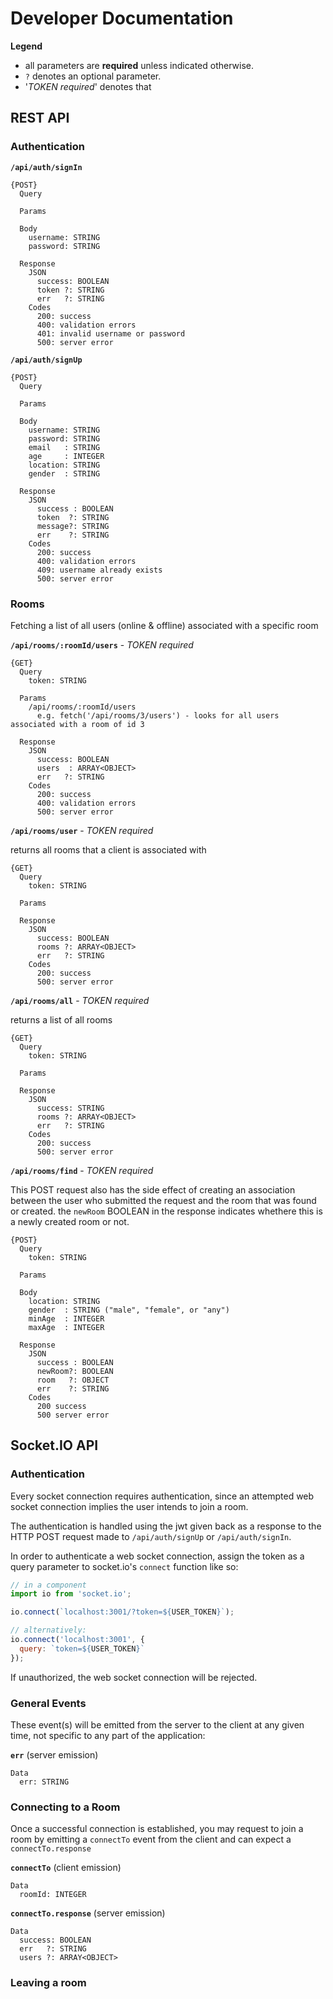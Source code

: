 # Developer Documentation

**Legend**

* all parameters are **required** unless indicated otherwise.
* `?` denotes an optional parameter.
* '*TOKEN required*' denotes that 

## REST API

### Authentication

**`/api/auth/signIn`**

```plaintext
{POST}
  Query

  Params

  Body
    username: STRING
    password: STRING

  Response
    JSON
      success: BOOLEAN
      token ?: STRING
      err   ?: STRING
    Codes
      200: success
      400: validation errors
      401: invalid username or password
      500: server error
```

**`/api/auth/signUp`**

```plaintext
{POST}
  Query

  Params

  Body
    username: STRING
    password: STRING
    email   : STRING
    age     : INTEGER
    location: STRING
    gender  : STRING

  Response
    JSON
      success : BOOLEAN
      token  ?: STRING
      message?: STRING
      err    ?: STRING
    Codes
      200: success
      400: validation errors
      409: username already exists
      500: server error
```

### Rooms

Fetching a list of all users (online & offline) associated with a specific room

**`/api/rooms/:roomId/users`** - *TOKEN required*

```plaintext
{GET}
  Query
    token: STRING

  Params
    /api/rooms/:roomId/users
      e.g. fetch('/api/rooms/3/users') - looks for all users associated with a room of id 3

  Response
    JSON
      success: BOOLEAN
      users  : ARRAY<OBJECT>
      err   ?: STRING
    Codes
      200: success
      400: validation errors
      500: server error
```

**`/api/rooms/user`** - *TOKEN required*

returns all rooms that a client is associated with

```
{GET}
  Query
    token: STRING

  Params

  Response
    JSON
      success: BOOLEAN
      rooms ?: ARRAY<OBJECT>
      err   ?: STRING
    Codes
      200: success
      500: server error
```

**`/api/rooms/all`** - *TOKEN required*

returns a list of all rooms

```
{GET}
  Query
    token: STRING

  Params

  Response
    JSON
      success: STRING
      rooms ?: ARRAY<OBJECT>
      err   ?: STRING
    Codes
      200: success
      500: server error
```

**`/api/rooms/find`** - *TOKEN required*

This POST request also has the side effect of creating an association between the user who submitted the request and the room that was found or created. the `newRoom` BOOLEAN in the response indicates whethere this is a newly created room or not.

```
{POST}
  Query
    token: STRING

  Params

  Body
    location: STRING
    gender  : STRING ("male", "female", or "any")
    minAge  : INTEGER
    maxAge  : INTEGER

  Response
    JSON
      success : BOOLEAN
      newRoom?: BOOLEAN
      room   ?: OBJECT
      err    ?: STRING
    Codes
      200 success
      500 server error
```

## Socket.IO API

### Authentication

Every socket connection requires authentication, since an attempted web socket connection implies the user intends to join a room.

The authentication is handled using the jwt given back as a response to the HTTP POST request made to `/api/auth/signUp` or `/api/auth/signIn`.

In order to authenticate a web socket connection, assign the token as a query parameter to socket.io's `connect` function like so:

```javascript
// in a component
import io from 'socket.io';

io.connect(`localhost:3001/?token=${USER_TOKEN}`);

// alternatively:
io.connect('localhost:3001', { 
  query: `token=${USER_TOKEN}` 
});
```

If unauthorized, the web socket connection will be rejected.

### General Events

These event(s) will be emitted from the server to the client at any given time, not specific to any part of the application:

**`err`** (server emission)

```plaintext
Data
  err: STRING
```

### Connecting to a Room

Once a successful connection is established, you may request to join a room by emitting a `connectTo` event from the client and can expect a `connectTo.response` 

**`connectTo`** (client emission)

```plaintext
Data
  roomId: INTEGER
```

**`connectTo.response`** (server emission)

```plaintext
Data
  success: BOOLEAN
  err   ?: STRING
  users ?: ARRAY<OBJECT>
```

### Leaving a room

